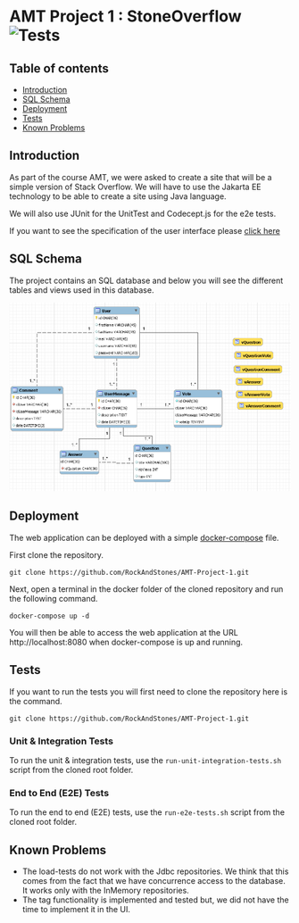 # AMT Project 1 : StoneOverflow <img src="https://github.com/RockAndStones/AMT-Project-1/workflows/stoneoverflow_tests/badge.svg?branch=dev" alt="Tests">

## Table of contents
- [Introduction](#Introduction)  
- [SQL Schema](#SQL-Schema)  
- [Deployment](#Deployment)
- [Tests](#Tests)
- [Known Problems](#Known-Problems)

## Introduction
As part of the course AMT, we were asked to create a site that will be a simple version of Stack Overflow. We will have to use the Jakarta EE technology to be able to create a site using Java language.

We will also use JUnit for the UnitTest and Codecept.js for the e2e tests.

If you want to see the specification of the user interface please [click here](https://docs.google.com/document/d/1DSahosKDQq_0yjQDg7r0EOaPcs6QhwXc7yyWqTjHFSo/edit?usp=sharing)

## SQL Schema

The project contains an SQL database and below you will see the different tables and views used in this database.

![Sql Model](./img/SqlModel.PNG)

## Deployment
The web application can be deployed with a simple [docker-compose](./docker/docker-compose.yml) file.

First clone the repository.
```
git clone https://github.com/RockAndStones/AMT-Project-1.git
```
Next, open a terminal in the docker folder of the cloned repository and run the following command. 
```
docker-compose up -d
```
You will then be able to access the web application at the URL http://localhost:8080 when docker-compose is up and running.

## Tests
If you want to run the tests you will first need to clone the repository here is the command.

```
git clone https://github.com/RockAndStones/AMT-Project-1.git
```
### Unit & Integration Tests
To run the unit & integration tests, use the `run-unit-integration-tests.sh` script from the cloned root folder.
### End to End (E2E) Tests
To run the end to end (E2E) tests, use the `run-e2e-tests.sh` script from the cloned root folder.

## Known Problems
- The load-tests do not work with the Jdbc repositories. We think that this comes from the fact that we have concurrence access to the database. It works only with the InMemory repositories.
- The tag functionality is implemented and tested but, we did not have the time to implement it in the UI.

